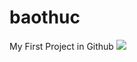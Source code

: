 # baothuc
My First Project in Github
<img src="https://scontent.fhan3-1.fna.fbcdn.net/v/t1.0-9/56506553_675900259491137_656653555565854720_n.jpg?_nc_cat=109&_nc_oc=AQntYHZYv4F1gPg0qq8boRKH3n385VjUt6YPhKj9BY4cb7EV5aYMxpkXPAvjefVnP3E&_nc_ht=scontent.fhan3-1.fna&oh=c4cbac02e96ca097dfd879c48544a94f&oe=5D06B716">
